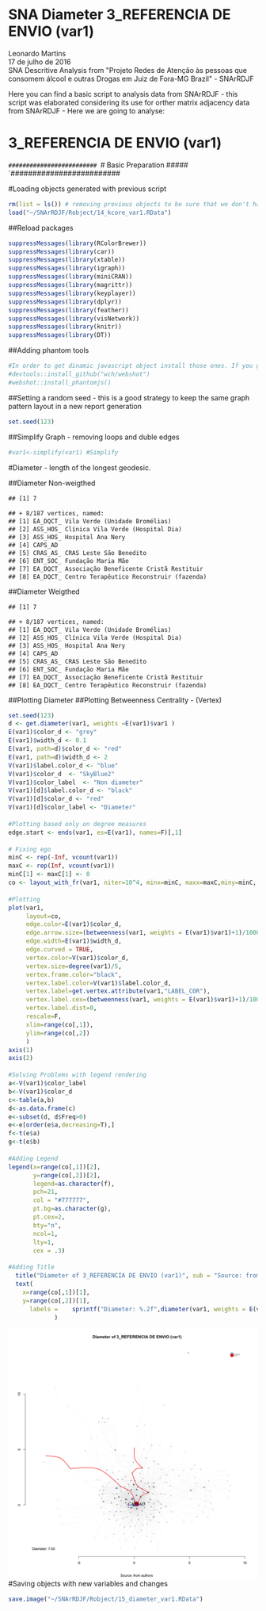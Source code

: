 # SNA Diameter 3_REFERENCIA DE ENVIO (var1)
Leonardo Martins  
17 de julho de 2016  
SNA Descritive Analysis from "Projeto Redes de Atenção às pessoas que consomem álcool e outras Drogas em Juiz de Fora-MG   Brazil"  - SNArRDJF

Here you can find a basic script to analysis data from SNArRDJF - this script was elaborated considering its use for orther matrix adjacency data from SNArRDJF - Here we are going to analyse:

# 3_REFERENCIA DE ENVIO (var1)

`#########################
`# Basic Preparation #####
`#########################

#Loading objects generated with previous script 

```r
rm(list = ls()) # removing previous objects to be sure that we don't have objects conflicts name
load("~/SNArRDJF/Robject/14_kcore_var1.RData")
```
##Reload packages

```r
suppressMessages(library(RColorBrewer))
suppressMessages(library(car))
suppressMessages(library(xtable))
suppressMessages(library(igraph))
suppressMessages(library(miniCRAN))
suppressMessages(library(magrittr))
suppressMessages(library(keyplayer))
suppressMessages(library(dplyr))
suppressMessages(library(feather))
suppressMessages(library(visNetwork))
suppressMessages(library(knitr))
suppressMessages(library(DT))
```
##Adding phantom tools

```r
#In order to get dinamic javascript object install those ones. If you get problems installing go to Stackoverflow.com and type your error to discover what to do. In some cases the libraries need to be intalled in outside R libs.
#devtools::install_github("wch/webshot")
#webshot::install_phantomjs()
```
##Setting a random seed - this is a good strategy to keep the same graph pattern layout in a new report generation

```r
set.seed(123)
```

##Simplify Graph - removing loops and duble edges 

```r
#var1<-simplify(var1) #Simplify
```


#Diameter - length of the longest geodesic.

##Diameter Non-weigthed 

```
## [1] 7
```

```
## + 8/187 vertices, named:
## [1] EA_DQCT_ Vila Verde (Unidade Bromélias)          
## [2] ASS_HOS_ Clínica Vila Verde (Hospital Dia)       
## [3] ASS_HOS_ Hospital Ana Nery                       
## [4] CAPS_AD                                          
## [5] CRAS_AS_ CRAS Leste São Benedito                 
## [6] ENT_SOC_ Fundação Maria Mãe                      
## [7] EA_DQCT_ Associação Beneficente Cristã Restituir 
## [8] EA_DQCT_ Centro Terapêutico Reconstruir (fazenda)
```
##Diameter Weigthed 

```
## [1] 7
```

```
## + 8/187 vertices, named:
## [1] EA_DQCT_ Vila Verde (Unidade Bromélias)          
## [2] ASS_HOS_ Clínica Vila Verde (Hospital Dia)       
## [3] ASS_HOS_ Hospital Ana Nery                       
## [4] CAPS_AD                                          
## [5] CRAS_AS_ CRAS Leste São Benedito                 
## [6] ENT_SOC_ Fundação Maria Mãe                      
## [7] EA_DQCT_ Associação Beneficente Cristã Restituir 
## [8] EA_DQCT_ Centro Terapêutico Reconstruir (fazenda)
```
##Plotting Diameter
##Plotting Betweenness Centrality - (Vertex)

```r
set.seed(123)
d <- get.diameter(var1, weights =E(var1)$var1 )
E(var1)$color_d <- "grey"
E(var1)$width_d <- 0.1
E(var1, path=d)$color_d <- "red"
E(var1, path=d)$width_d <- 2
V(var1)$label.color_d <- "blue"
V(var1)$color_d  <- "SkyBlue2"
V(var1)$color_label  <- "Non diameter"
V(var1)[d]$label.color_d <- "black"
V(var1)[d]$color_d <- "red"
V(var1)[d]$color_label <- "Diameter"

#Plotting based only on degree measures 
edge.start <- ends(var1, es=E(var1), names=F)[,1]

# Fixing ego
minC <- rep(-Inf, vcount(var1))
maxC <- rep(Inf, vcount(var1))
minC[1] <- maxC[1] <- 0
co <- layout_with_fr(var1, niter=10^4, minx=minC, maxx=maxC,miny=minC, maxy=maxC, weights = E(var1)$var1)

#Plotting
plot(var1, 
     layout=co,
     edge.color=E(var1)$color_d,
     edge.arrow.size=(betweenness(var1, weights = E(var1)$var1)+1)/100000,
     edge.width=E(var1)$width_d,
     edge.curved = TRUE,
     vertex.color=V(var1)$color_d,
     vertex.size=degree(var1)/5,
     vertex.frame.color="black",
     vertex.label.color=V(var1)$label.color_d,
     vertex.label=get.vertex.attribute(var1,"LABEL_COR"),
     vertex.label.cex=(betweenness(var1, weights = E(var1)$var1)+1)/10000,
     vertex.label.dist=0,
     rescale=F,
     xlim=range(co[,1]), 
     ylim=range(co[,2])
     )
axis(1)
axis(2)

#Solving Problems with legend rendering 
a<-V(var1)$color_label 
b<-V(var1)$color_d
c<-table(a,b)
d<-as.data.frame(c)
e<-subset(d, d$Freq>0)
e<-e[order(e$a,decreasing=T),] 
f<-t(e$a)
g<-t(e$b)

#Adding Legend
legend(x=range(co[,1])[2], 
       y=range(co[,2])[2],
       legend=as.character(f),
       pch=21,
       col = "#777777", 
       pt.bg=as.character(g),
       pt.cex=2,
       bty="n", 
       ncol=1,
       lty=1,
       cex = .3)

#Adding Title
  title("Diameter of 3_REFERENCIA DE ENVIO (var1)", sub = "Source: from authors ")
  text( 
    x=range(co[,1])[1],
    y=range(co[,2])[1], 
      labels =    sprintf("Diameter: %.2f",diameter(var1, weights = E(var1)$var1))
             )
```

![](3_REFERENCIA_DE_ENVIO_15_diameter_files/figure-html/unnamed-chunk-8-1.png)<!-- -->
#Saving objects with new variables and changes

```r
save.image("~/SNArRDJF/Robject/15_diameter_var1.RData") 
```


